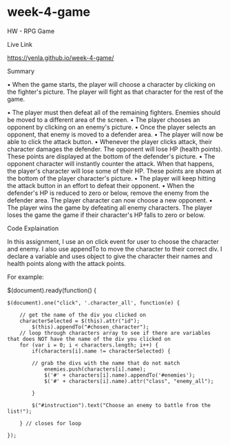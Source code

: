 # week-4-game


HW - RPG Game


Live Link 

https://yenla.github.io/week-4-game/


Summary

• When the game starts, the player will choose a character by clicking on the fighter's picture. The player will fight as that character for the rest of the game.

• The player must then defeat all of the remaining fighters. Enemies should be moved to a different area of the screen.
• The player chooses an opponent by clicking on an enemy's picture.
• Once the player selects an opponent, that enemy is moved to a defender area.
• The player will now be able to click the attack button.
• Whenever the player clicks attack, their character damages the defender. The opponent will lose HP (health points). These points are displayed at the bottom of the defender's picture.
• The opponent character will instantly counter the attack. When that happens, the player's character will lose some of their HP. These points are shown at the bottom of the player character's picture.
• The player will keep hitting the attack button in an effort to defeat their opponent.
• When the defender's HP is reduced to zero or below, remove the enemy from the defender area. The player character can now choose a new opponent.
• The player wins the game by defeating all enemy characters. The player loses the game the game if their character's HP falls to zero or below.


Code Explaination

In this assignment, I use an on click event for user to choose the character and enemy. I also use appendTo to move the character to their correct div. I declare a variable and uses object to give the character their names and health points along with the attack points.

For example:

$(document).ready(function() {
  
  	$(document).one("click", '.character_all', function(e) {

  		// get the name of the div you clicked on
  		characterSelected = $(this).attr("id");
  			$(this).appendTo("#chosen_character");
  		// loop through characters array to see if there are variables that does NOT have the name of the div you clicked on
  		for (var i = 0; i < characters.length; i++) {
			if(characters[i].name != characterSelected) {

  			// grab the divs with the name that do not match
  				enemies.push(characters[i].name);
				$('#' + characters[i].name).appendTo('#enemies');
				$('#' + characters[i].name).attr("class", "enemy_all");

			}	

			$("#instruction").text("Choose an enemy to battle from the list!");

  		} // closes for loop

 	});
